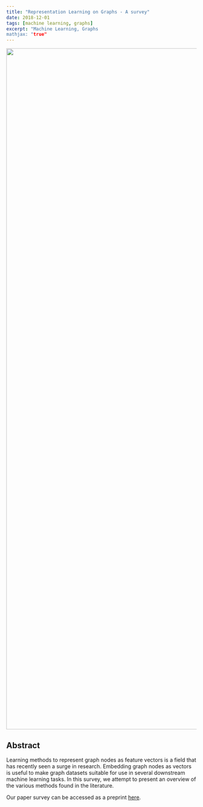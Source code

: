 ```yaml
---
title: "Representation Learning on Graphs - A survey"
date: 2018-12-01
tags: [machine learning, graphs]
excerpt: "Machine Learning, Graphs
mathjax: "true"
---
```


<div style="text-align: center;">
  <img src="/images/graphs.png" style="width: 1800px">
</div>

## Abstract

Learning methods to represent graph nodes as feature vectors is a field that has recently seen a surge in research. Embedding graph nodes as vectors is useful to make graph datasets suitable for use in several downstream machine learning tasks. In this survey, we attempt to present an overview of the various methods found in the literature.

Our paper survey can be accessed as a preprint [here](https://easychair.org/publications/preprint/Mjsf).

